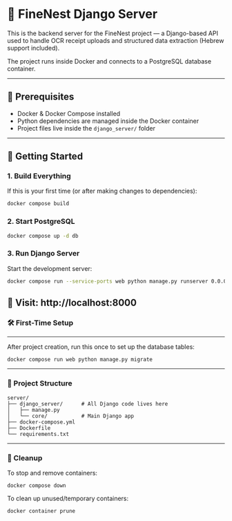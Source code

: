 # 🏡 FineNest Django Server

This is the backend server for the FineNest project — a Django-based API used to handle OCR receipt uploads and structured data extraction (Hebrew support included).

The project runs inside Docker and connects to a PostgreSQL database container.

---

## 🐳 Prerequisites

- Docker & Docker Compose installed
- Python dependencies are managed inside the Docker container
- Project files live inside the `django_server/` folder

---

## 🚀 Getting Started

### 1. Build Everything

If this is your first time (or after making changes to dependencies):

```bash
docker compose build
```

### 2. Start PostgreSQL

```bash
docker compose up -d db
```

### 3. Run Django Server

Start the development server:

```bash
docker compose run --service-ports web python manage.py runserver 0.0.0.0:8000
```

## 🧠 Visit: http://localhost:8000

### 🛠 First-Time Setup

---

After project creation, run this once to set up the database tables:

```
docker compose run web python manage.py migrate
```

---

### 📂 Project Structure

```
server/
├── django_server/      # All Django code lives here
│   ├── manage.py
│   └── core/           # Main Django app
├── docker-compose.yml
├── Dockerfile
└── requirements.txt
```

---

### 🧼 Cleanup

To stop and remove containers:

```
docker compose down
```

To clean up unused/temporary containers:

```
docker container prune
```
